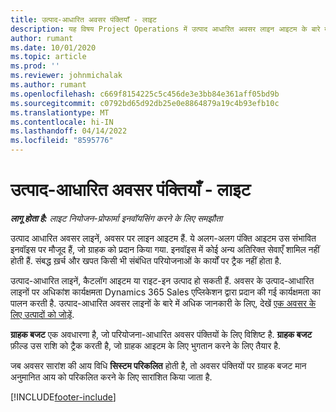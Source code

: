 ```yaml
---
title: उत्पाद-आधारित अवसर पंक्तियाँ - लाइट
description: यह विषय Project Operations में उत्पाद आधारित अवसर लाइन आइटम के बारे में जानकारी प्रदान करता है.
author: rumant
ms.date: 10/01/2020
ms.topic: article
ms.prod: ''
ms.reviewer: johnmichalak
ms.author: rumant
ms.openlocfilehash: c669f8154225c5c456de3e3bb84e361aff05bd9b
ms.sourcegitcommit: c0792bd65d92db25e0e8864879a19c4b93efb10c
ms.translationtype: MT
ms.contentlocale: hi-IN
ms.lasthandoff: 04/14/2022
ms.locfileid: "8595776"
---
```

# <a name="product-based-opportunity-lines---lite"></a>उत्पाद-आधारित अवसर पंक्तियाँ - लाइट

_**लागू होता है:** लाइट नियोजन-प्रोफार्मा इनवॉयसिंग करने के लिए समझौता_

उत्पाद आधारित अवसर लाइनें, अवसर पर लाइन आइटम हैं. ये अलग-अलग पंक्ति आइटम उस संभावित इनवॉइस पर मौजूद हैं, जो ग्राहक को प्रदान किया गया. इनवॉइस में कोई अन्य अतिरिक्त सेवाएँ शामिल नहीं होती हैं. संबद्ध ख़र्च और खपत किसी भी संबंधित परियोजनाओं के कार्यों पर ट्रैक नहीं होता है.

उत्पाद-आधारित लाइनें, कैटलॉग आइटम या राइट-इन उत्पाद हो सकती हैं. अवसर के उत्पाद-आधारित लाइनों पर अधिकांश कार्यक्षमता Dynamics 365 Sales एप्लिकेशन द्वारा प्रदान की गई कार्यक्षमता का पालन करती है. उत्पाद-आधारित अवसर लाइनों के बारे में अधिक जानकारी के लिए, देखें [एक अवसर के लिए उत्पादों को जोड़ें](/dynamics365/sales-enterprise/add-products-opportunity).

**ग्राहक बजट** एक अवधारणा है, जो परियोजना-आधारित अवसर पंक्तियों के लिए विशिष्ट है. **ग्राहक बजट** फ़ील्ड उस राशि को ट्रैक करती है, जो ग्राहक आइटम के लिए भुगतान करने के लिए तैयार है.

जब अवसर सारांश की आय विधि **सिस्टम परिकलित** होती है, तो अवसर पंक्तियों पर ग्राहक बजट मान अनुमानित आय को परिकलित करने के लिए सारांशित किया जाता है. 



[!INCLUDE[footer-include](../../includes/footer-banner.md)]